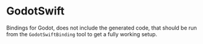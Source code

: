# GodotSwift

Bindings for Godot, does not include the generated code, that should be run from the 
`GodotSwiftBinding` tool to get a fully working setup.
